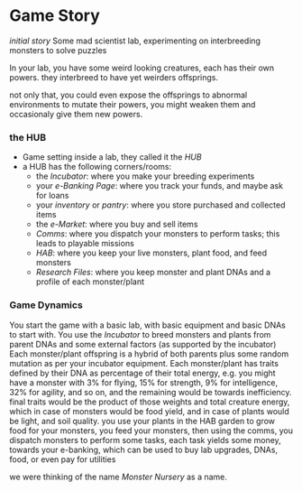 # Game Story
_initial story_
Some mad scientist lab, experimenting on interbreeding monsters to solve puzzles 

In your lab, you have some weird looking creatures, each has their own powers. they interbreed to have yet weirders offsprings. 

not only that, you could even expose the offsprings to abnormal environments to mutate their powers, you might weaken them and occasionaly give them new powers.


### the HUB
- Game setting inside a lab, they called it the _HUB_
- a HUB has the following corners/rooms:
    - the _Incubator_: where you make your breeding experiments
    - your _e-Banking Page_: where you track your funds, and maybe ask for loans
    - your _inventory_ or _pantry_: where you store purchased and collected items
    - the _e-Market_: where you buy and sell items
    - _Comms_: where you dispatch your monsters to perform tasks; this leads to playable missions 
    - _HAB_: where you keep your live monsters, plant food, and feed monsters
    - _Research Files_: where you keep monster and plant DNAs and a profile of each monster/plant 

### Game Dynamics 
You start the game with a basic lab, with basic equipment and basic DNAs to start with.
You use the _Incubator_ to breed monsters and plants from parent DNAs and some external factors (as supported by the incubator)
Each monster/plant offspring is a hybrid of both parents plus some random mutation as per your incubator equipment.
Each monster/plant has traits defined by their DNA as percentage of their total energy, e.g. you might have a monster with 3% for flying, 15% for strength, 9% for intelligence, 32% for agility, and so on, and the remaining would be towards inefficiency. final traits would be the product of those weights and total creature energy, which in case of monsters would be food yield, and in case of plants would be light, and soil quality.
you use your plants in the HAB garden to grow food for your monsters, you feed your monsters, then using the comms, you dispatch monsters to perform some tasks, each task yields some money, towards your e-banking, which can be used to buy lab upgrades, DNAs, food, or even pay for utilities 

we were thinking of the name _Monster Nursery_ as a name.
